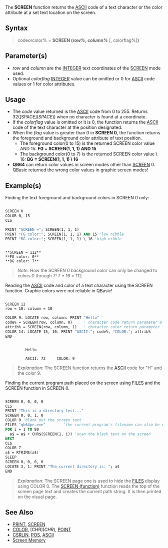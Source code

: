 The **SCREEN** function returns the [ASCII](ASCII) code of a text character or the color attribute at a set text location on the screen.

## Syntax

> codeorcolor% = **SCREEN (*row%*, *column%*** [, colorflag%]**)**

## Parameter(s)

* *row* and *column* are the [INTEGER](INTEGER) text coordinates of the [SCREEN](SCREEN) mode used.
* Optional *colorflag* [INTEGER](INTEGER) value can be omitted or 0 for [ASCII](ASCII) code values or 1 for color attributes.

## Usage

* The *code* value returned is the [ASCII](ASCII) code from 0 to 255. Returns 32([SPACE$](SPACE$)) when no character is found at a coordinate.
* If the *colorflag* value is omitted or it is 0, the function returns the [ASCII](ASCII) code of the text character at the position designated.
* When the *flag* value is greater than 0 in **SCREEN 0**, the function returns the foreground and background color attribute of text position.
  * The foreground color(0 to 15) is the returned SCREEN color value AND 15: **FG = SCREEN(1, 1, 1) AND 15**
  * The background color(0 to 7) is the returned SCREEN color value \ 16: **BG = SCREEN(1, 1, 1) \ 16**
* **QB64** can return color values in screen modes other than [SCREEN](SCREEN) 0. QBasic returned the wrong color values in graphic screen modes!

## Example(s)

Finding the text foreground and background colors in SCREEN 0 only:

```vb

SCREEN 0
COLOR 0, 15
CLS

PRINT "SCREEN ="; SCREEN(1, 1, 1)
PRINT "FG color:"; SCREEN(1, 1, 1) AND 15 'low nibble
PRINT "BG color:"; SCREEN(1, 1, 1) \ 16 'high nibble 

```

```text

**SCREEN = 112**
**FG color: 0**
**BG color: 7**

```

>  *Note:* How the SCREEN 0 background color can only be changed to colors 0 through 7! 7 * 16 = 112.

Reading the [ASCII](ASCII) code and color of a text character using the SCREEN function. Graphic colors were not reliable in QBasic!

```vb

SCREEN 12
row = 10: column = 10

COLOR 9: LOCATE row, column: PRINT "Hello"
code% = SCREEN(row, column, 0)     ' character code return parameter 0
attrib% = SCREEN(row, column, 1)   ' character color return parameter 1
COLOR 14: LOCATE 15, 10: PRINT "ASCII:"; code%, "COLOR:"; attrib%
END 

```

```text

         Hello

         ASCII: 72     COLOR: 9

```

> *Explanation:* The SCREEN function returns the [ASCII](ASCII) code for "H" and the color 9.

Finding the current program path placed on the screen using [FILES](FILES) and the SCREEN function in SCREEN 0.

```vb

SCREEN 0, 0, 0, 0
CLS
PRINT "This is a directory test..."
SCREEN 0, 0, 1, 0
COLOR 0 'blank out the screen text
FILES "qb64pe.exe"        'the current program's filename can also be used
FOR i = 1 TO 80
  a$ = a$ + CHR$(SCREEN(1, i)) 'scan the black text on the screen
NEXT
CLS
COLOR 7
a$ = RTRIM$(a$)
SLEEP
SCREEN 0, 0, 0, 0
LOCATE 3, 1: PRINT "The current directory is: "; a$
END 

```


> *Explanation:* The SCREEN page one is used to hide the [FILES](FILES) display using COLOR 0. The [SCREEN (function)](SCREEN-(function)) function reads the top of the screen page text and creates the current path string. It is then printed on the visual page.

## See Also
 
* [PRINT](PRINT), [SCREEN](SCREEN)
* [COLOR](COLOR), [CHR$](CHR$), [POINT](POINT)
* [CSRLIN](CSRLIN), [POS](POS), [ASCII](ASCII)
* [Screen Memory](Screen-Memory)
